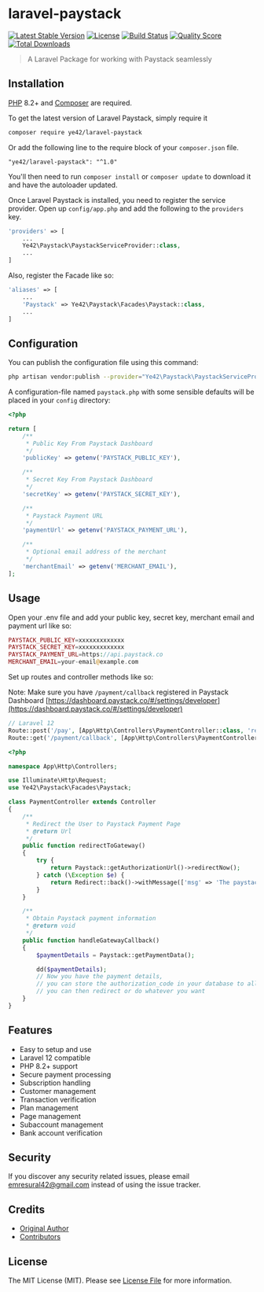 # laravel-paystack

[![Latest Stable Version](https://poser.pugx.org/ye42/laravel-paystack/v/stable.svg)](https://packagist.org/packages/ye42/laravel-paystack)
[![License](https://poser.pugx.org/ye42/laravel-paystack/license.svg)](LICENSE.md)
[![Build Status](https://img.shields.io/travis/ye42/laravel-paystack.svg)](https://travis-ci.org/ye42/laravel-paystack)
[![Quality Score](https://img.shields.io/scrutinizer/g/ye42/laravel-paystack.svg?style=flat-square)](https://scrutinizer-ci.com/g/ye42/laravel-paystack)
[![Total Downloads](https://img.shields.io/packagist/dt/ye42/laravel-paystack.svg?style=flat-square)](https://packagist.org/packages/ye42/laravel-paystack)

> A Laravel Package for working with Paystack seamlessly

## Installation

[PHP](https://php.net) 8.2+ and [Composer](https://getcomposer.org) are required.

To get the latest version of Laravel Paystack, simply require it

```bash
composer require ye42/laravel-paystack
```

Or add the following line to the require block of your `composer.json` file.

```
"ye42/laravel-paystack": "^1.0"
```

You'll then need to run `composer install` or `composer update` to download it and have the autoloader updated.

Once Laravel Paystack is installed, you need to register the service provider. Open up `config/app.php` and add the following to the `providers` key.

```php
'providers' => [
    ...
    Ye42\Paystack\PaystackServiceProvider::class,
    ...
]
```

Also, register the Facade like so:

```php
'aliases' => [
    ...
    'Paystack' => Ye42\Paystack\Facades\Paystack::class,
    ...
]
```

## Configuration

You can publish the configuration file using this command:

```bash
php artisan vendor:publish --provider="Ye42\Paystack\PaystackServiceProvider"
```

A configuration-file named `paystack.php` with some sensible defaults will be placed in your `config` directory:

```php
<?php

return [
    /**
     * Public Key From Paystack Dashboard
     */
    'publicKey' => getenv('PAYSTACK_PUBLIC_KEY'),

    /**
     * Secret Key From Paystack Dashboard
     */
    'secretKey' => getenv('PAYSTACK_SECRET_KEY'),

    /**
     * Paystack Payment URL
     */
    'paymentUrl' => getenv('PAYSTACK_PAYMENT_URL'),

    /**
     * Optional email address of the merchant
     */
    'merchantEmail' => getenv('MERCHANT_EMAIL'),
];
```

## Usage

Open your .env file and add your public key, secret key, merchant email and payment url like so:

```php
PAYSTACK_PUBLIC_KEY=xxxxxxxxxxxxx
PAYSTACK_SECRET_KEY=xxxxxxxxxxxxx
PAYSTACK_PAYMENT_URL=https://api.paystack.co
MERCHANT_EMAIL=your-email@example.com
```

Set up routes and controller methods like so:

Note: Make sure you have `/payment/callback` registered in Paystack Dashboard [https://dashboard.paystack.co/#/settings/developer](https://dashboard.paystack.co/#/settings/developer)

```php
// Laravel 12
Route::post('/pay', [App\Http\Controllers\PaymentController::class, 'redirectToGateway'])->name('pay');
Route::get('/payment/callback', [App\Http\Controllers\PaymentController::class, 'handleGatewayCallback']);
```

```php
<?php

namespace App\Http\Controllers;

use Illuminate\Http\Request;
use Ye42\Paystack\Facades\Paystack;

class PaymentController extends Controller
{
    /**
     * Redirect the User to Paystack Payment Page
     * @return Url
     */
    public function redirectToGateway()
    {
        try {
            return Paystack::getAuthorizationUrl()->redirectNow();
        } catch (\Exception $e) {
            return Redirect::back()->withMessage(['msg' => 'The paystack token has expired. Please refresh the page and try again.', 'type' => 'error']);
        }
    }

    /**
     * Obtain Paystack payment information
     * @return void
     */
    public function handleGatewayCallback()
    {
        $paymentDetails = Paystack::getPaymentData();

        dd($paymentDetails);
        // Now you have the payment details,
        // you can store the authorization_code in your database to allow for recurrent subscriptions
        // you can then redirect or do whatever you want
    }
}
```

## Features

- Easy to setup and use
- Laravel 12 compatible
- PHP 8.2+ support
- Secure payment processing
- Subscription handling
- Customer management
- Transaction verification
- Plan management
- Page management
- Subaccount management
- Bank account verification

## Security

If you discover any security related issues, please email emresural42@gmail.com instead of using the issue tracker.

## Credits

- [Original Author](https://github.com/unicodeveloper)
- [Contributors](https://github.com/ye42/laravel-paystack/graphs/contributors)

## License

The MIT License (MIT). Please see [License File](LICENSE.md) for more information.
